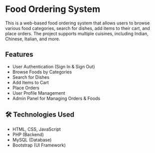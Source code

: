 #  Food Ordering System

This is a web-based food ordering system that allows users to browse various food categories, search for dishes, add items to their cart, and place orders. The project supports multiple cuisines, including Indian, Chinese, Italian, and more.

## Features

- User Authentication (Sign In & Sign Out)
- Browse Foods by Categories
- Search for Dishes
- Add Items to Cart
- Place Orders
- User Profile Management
- Admin Panel for Managing Orders & Foods



## 🛠️ Technologies Used

- HTML, CSS, JavaScript
- PHP (Backend)
- MySQL (Database)
- Bootstrap (UI Framework)


